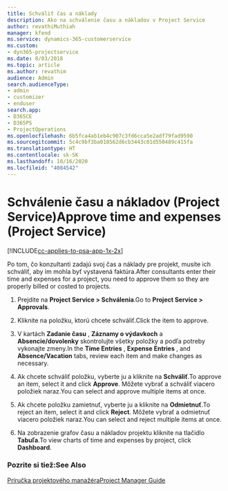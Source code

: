 ```yaml
---
title: Schváliť čas a náklady
description: Ako na schválenie času a nákladov v Project Service
author: revathiMuthiah
manager: kfend
ms.service: dynamics-365-customerservice
ms.custom:
- dyn365-projectservice
ms.date: 8/03/2018
ms.topic: article
ms.author: revathim
audience: Admin
search.audienceType:
- admin
- customizer
- enduser
search.app:
- D365CE
- D365PS
- ProjectOperations
ms.openlocfilehash: 6b5fca4ab1eb4c907c3fd6cca5e2adf79fad9590
ms.sourcegitcommit: 5c4c9bf3ba018562d6cb3443c01d550489c415fa
ms.translationtype: HT
ms.contentlocale: sk-SK
ms.lasthandoff: 10/16/2020
ms.locfileid: "4084542"
---
```

# <a name="approve-time-and-expenses-project-service"></a><span data-ttu-id="69b01-103">Schválenie času a nákladov (Project Service)</span><span class="sxs-lookup"><span data-stu-id="69b01-103">Approve time and expenses (Project Service)</span></span>

[!INCLUDE[cc-applies-to-psa-app-1x-2x](../includes/cc-applies-to-psa-app-1x-2x.md)]

<span data-ttu-id="69b01-104">Po tom, čo konzultanti zadajú svoj čas a náklady pre projekt, musíte ich schváliť, aby im mohla byť vystavená faktúra.</span><span class="sxs-lookup"><span data-stu-id="69b01-104">After consultants enter their time and expenses for a project, you need to approve them so they are properly billed or costed to projects.</span></span>  
  
1.  <span data-ttu-id="69b01-105">Prejdite na **Project Service > Schválenia**.</span><span class="sxs-lookup"><span data-stu-id="69b01-105">Go to **Project Service > Approvals**.</span></span>  
  
2.  <span data-ttu-id="69b01-106">Kliknite na položku, ktorú chcete schváliť.</span><span class="sxs-lookup"><span data-stu-id="69b01-106">Click the item to approve.</span></span>  
  
3.  <span data-ttu-id="69b01-107">V kartách **Zadanie času** , **Záznamy o výdavkoch** a **Absencie/dovolenky** skontrolujte všetky položky a podľa potreby vykonajte zmeny.</span><span class="sxs-lookup"><span data-stu-id="69b01-107">In the **Time Entries** , **Expense Entries** , and **Absence/Vacation** tabs, review each item and make changes as necessary.</span></span>  
  
4.  <span data-ttu-id="69b01-108">Ak chcete schváliť položku, vyberte ju a kliknite na **Schváliť**.</span><span class="sxs-lookup"><span data-stu-id="69b01-108">To approve an item, select it and click **Approve**.</span></span> <span data-ttu-id="69b01-109">Môžete vybrať a schváliť viacero položiek naraz.</span><span class="sxs-lookup"><span data-stu-id="69b01-109">You can select and approve multiple items at once.</span></span>  
  
5.  <span data-ttu-id="69b01-110">Ak chcete položku zamietnuť, vyberte ju a kliknite na **Odmietnuť**.</span><span class="sxs-lookup"><span data-stu-id="69b01-110">To reject an item, select it and click **Reject**.</span></span> <span data-ttu-id="69b01-111">Môžete vybrať a odmietnuť viacero položiek naraz.</span><span class="sxs-lookup"><span data-stu-id="69b01-111">You can select and reject multiple items at once.</span></span>  
  
6.  <span data-ttu-id="69b01-112">Na zobrazenie grafov času a nákladov projektu kliknite na tlačidlo **Tabuľa**.</span><span class="sxs-lookup"><span data-stu-id="69b01-112">To view charts of time and expenses by project, click **Dashboard**.</span></span>  
  
### <a name="see-also"></a><span data-ttu-id="69b01-113">Pozrite si tiež:</span><span class="sxs-lookup"><span data-stu-id="69b01-113">See Also</span></span>  
 [<span data-ttu-id="69b01-114">Príručka projektového manažéra</span><span class="sxs-lookup"><span data-stu-id="69b01-114">Project Manager Guide</span></span>](../psa/project-manager-guide.md)
